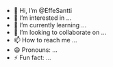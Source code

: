 - 👋 Hi, I’m @EffeSantti
- 👀 I’m interested in ...
- 🌱 I’m currently learning ...
- 💞️ I’m looking to collaborate on ...
- 📫 How to reach me ...
- 😄 Pronouns: ...
- ⚡ Fun fact: ...

<!---
EffeSantti/EffeSantti is a ✨ special ✨ repository because its `README.md` (this file) appears on your GitHub profile.
You can click the Preview link to take a look at your changes.
--->
